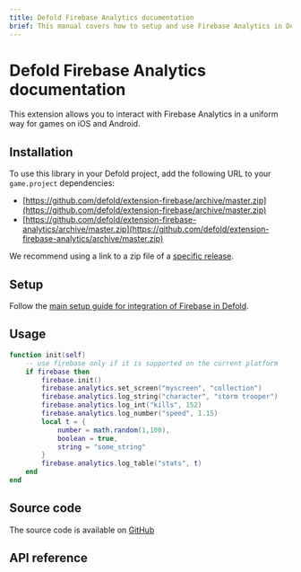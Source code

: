 ```yaml
---
title: Defold Firebase Analytics documentation
brief: This manual covers how to setup and use Firebase Analytics in Defold.
---
```


# Defold Firebase Analytics documentation

This extension allows you to interact with Firebase Analytics in a uniform way for games on iOS and Android.


## Installation
To use this library in your Defold project, add the following URL to your `game.project` dependencies:

* [https://github.com/defold/extension-firebase/archive/master.zip](https://github.com/defold/extension-firebase/archive/master.zip)
* [https://github.com/defold/extension-firebase-analytics/archive/master.zip](https://github.com/defold/extension-firebase-analytics/archive/master.zip)

We recommend using a link to a zip file of a [specific release](https://github.com/defold/extension-firebase-analytics/releases).


## Setup
Follow the [main setup guide for integration of Firebase in Defold](https://www.defold.com/extension-firebase).



## Usage

```lua
function init(self)
	-- use firebase only if it is supported on the current platform
	if firebase then
		firebase.init()
		firebase.analytics.set_screen("myscreen", "collection")
		firebase.analytics.log_string("character", "storm trooper")
		firebase.analytics.log_int("kills", 152)
		firebase.analytics.log_number("speed", 1.15)
		local t = {
			number = math.random(1,100),
			boolean = true,
			string = "some_string"
		}
		firebase.analytics.log_table("stats", t)
	end
end
```

## Source code

The source code is available on [GitHub](https://github.com/defold/extension-firebase-analytics)


## API reference
